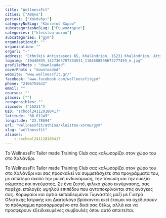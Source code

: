 ```yaml
---
title: "WellnessFit"
cities: ["Αθήνα"]
perioxi: ["Χαλάνδρι"]
categoryNoSLug: "Κλειστού Χώρου"
subcategoriesNoSLug: ["Γυμναστήριο"]
categories: ["kleistou-xorou"]
subcategories: ["gym"]
organisationid: ""
organisation: ""
orgurl: "-"
address: "Ethnikis Antistaseos 65, Khalándrion, 15231 Khalándrion, Attiki, Greece"
logoimg: "10440895_1427363707534531_1184688508672277459_n.jpg"
profilePhoto : "downloaded"
coverPhoto : "downloaded"
website: "www.wellnessfit.gr/"
facebook: "www.facebook.com/wellnessfitgym"
phone: "2106755632"
email: ""
courses: ""
places: [""]
rensponsibles: ""
zipcode: ["15231"]
UID: "school241120180417"
latitude: "38.01249"
longitude: "23.78694"
url: "wellnessfit/athina/kleistou-xorou/gym"
slug: "wellnessfit"
aliases:
    - /school241120180417
---
```



To WellnessFit Tailor made Training Club σας καλωσορίζει στον χώρο του στo Χαλάνδρι.

To WellnessFit Tailor made Training Club σας καλωσορίζει στον χώρο του στo Χαλάνδρι και σας προσκαλεί να συμμετάσχετε στα προγράμματα του, με απώτερο σκοπό την μυϊκή ενδυνάμωση, την τόνωση και την ευεξία σώματος και πνεύματος. Σε ένα ζεστό, φιλικό χώρο εκγύμνασης, σας παρέχει επιλογές υψηλού επιπέδου που ανταποκρίνονται στις ανάγκες σας. Κορυφαίοι και άρτια εκπαιδευμένοι Γυμναστές μαζί με Γιατρό Ολιστικής Ιατρικής και Διαιτολόγο βρίσκονται εκεί έτοιμοι να σχεδιάσουν το πρόγραμμα προσαρμοσμένο στα δικά σας θέλω, αλλά και να προσφέρουν εξειδικευμένες συμβουλές όπου αυτό απαιτείται.